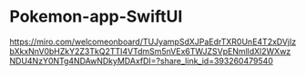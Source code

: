 # Pokemon-app-SwiftUI

https://miro.com/welcomeonboard/TUJyampSdXJPaEdrTXR0UnE4T2xDVjlzbXkxNnV0bHZkY2Z3TkQ2TTI4VTdmSm5nVEx6TWJZSVpENmlldXl2WXwzNDU4NzY0NTg4NDAwNDkyMDAxfDI=?share_link_id=393260479540
